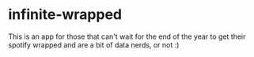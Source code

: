 # infinite-wrapped
This is an app for those that can't wait for the end of the year to get their spotify wrapped and are a bit of data nerds, or not :)
